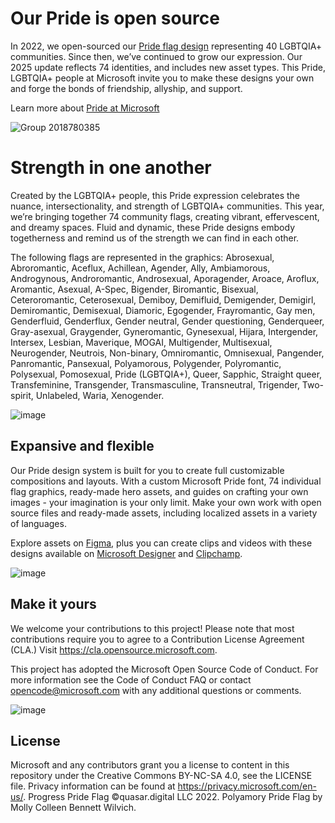 # Our Pride is open source

In 2022, we open-sourced our [Pride flag design](https://github.com/microsoft/Pride-flag) representing 40 LGBTQIA+ communities. Since then, we’ve continued to grow our expression. Our 2025 update reflects 74 identities, and includes new asset types. This Pride, LGBTQIA+ people at Microsoft invite you to make these designs your own and forge the bonds of friendship, allyship, and support.

Learn more about [Pride at Microsoft](https://unlocked.microsoft.com/pride/)

![Group 2018780385](https://github.com/user-attachments/assets/6ddb945c-29e6-4e3b-acd0-5eb511f0bea7)



# Strength in one another

Created by the LGBTQIA+ people, this Pride expression celebrates the nuance, intersectionality, and strength of LGBTQIA+ communities. This year, we’re bringing together 74 community flags, creating vibrant, effervescent, and dreamy spaces. Fluid and dynamic, these Pride designs embody togetherness and remind us of the strength we can find in each other.

The following flags are represented in the graphics: Abrosexual, Abroromantic, Aceflux, Achillean, Agender, Ally, Ambiamorous, Androgynous, Androromantic, Androsexual, Aporagender, Aroace, Aroflux, Aromantic, Asexual, A-Spec, Bigender, Biromantic, Bisexual, Ceteroromantic, Ceterosexual, Demiboy, Demifluid, Demigender, Demigirl, Demiromantic, Demisexual, Diamoric, Egogender, Frayromantic, Gay men, Genderfluid, Genderflux, Gender neutral, Gender questioning, Genderqueer, Gray-asexual, Graygender, Gyneromantic, Gynesexual, Hijara, Intergender, Intersex, Lesbian, Maverique, MOGAI, Multigender, Multisexual, Neurogender, Neutrois, Non-binary, Omniromantic, Omnisexual, Pangender, Panromantic, Pansexual, Polyamorous, Polygender, Polyromantic, Polysexual, Pomosexual, Pride (LGBTQIA+), Queer, Sapphic, Straight queer, Transfeminine, Transgender, Transmasculine, Transneutral, Trigender, Two-spirit, Unlabeled, Waria, Xenogender.


![image](https://github.com/user-attachments/assets/263c4f78-a792-42fc-bf35-2a62f3ee2a46)



## Expansive and flexible
Our Pride design system is built for you to create full customizable compositions and layouts. With a custom Microsoft Pride font, 74 individual flag graphics, ready-made hero assets, and guides on crafting your own images - your imagination is your only limit. Make your own work with open source files and ready-made assets, including localized assets in a variety of languages.

Explore assets on [Figma](https://www.figma.com/community/file/1158808367098375909), plus you can create clips and videos with these designs available on [Microsoft Designer](https://create.microsoft.com/en-us/learn/articles/creative-ways-to-celebrate-pride) and [Clipchamp](https://clipchamp.com/collection/37731014-pride-backgrounds/element/all/).

![image](https://github.com/user-attachments/assets/4e1616a2-dfe2-495c-9797-e1b08d8e7e56)




## Make it yours

We welcome your contributions to this project! Please note that most contributions require you to agree to a Contribution License Agreement (CLA.) Visit https://cla.opensource.microsoft.com.

This project has adopted the Microsoft Open Source Code of Conduct. For more information see the Code of Conduct FAQ or contact opencode@microsoft.com with any additional questions or comments.

![image](https://github.com/user-attachments/assets/68a0da13-377e-4dbe-b11d-20f73789851a)



## License

Microsoft and any contributors grant you a license to content in this repository under the Creative Commons BY-NC-SA 4.0, see the LICENSE file. Privacy information can be found at https://privacy.microsoft.com/en-us/. Progress Pride Flag ©quasar.digital LLC 2022. Polyamory Pride Flag by Molly Colleen Bennett Wilvich.


